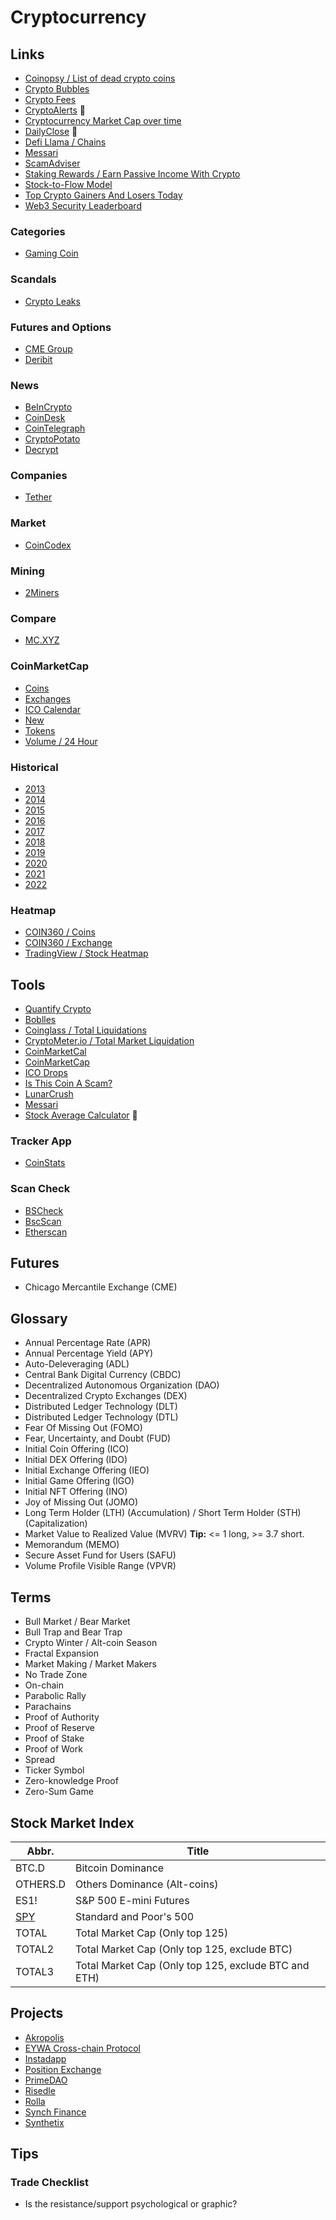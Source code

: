 # Cryptocurrency

<!--
£
€
$
-->

<!--
https://youtu.be/07_iTh6CCuc
https://youtu.be/zYBNB7YfHzY
https://youtu.be/vH0euUAveVk
https://youtu.be/xB630zXhgT4
https://youtu.be/cptMGtyrV6o
https://youtu.be/iMzhexkAS3M
https://youtu.be/5k0VQX8BSCI
https://youtu.be/RN63vwOhrUU
https://youtu.be/ISqk59gjA5U
https://youtu.be/Syuvq0Cr8sI
-->

<!--
https://www.upwork.com/hire/cryptocurrency-freelancers/
https://www.codementor.io/cryptocurrency-experts

Rug Pull

https://doc.bitapi.pro/

https://atas.net/

https://app.koinly.io/

PAX Gold

Ticker

Decentralized Autonomous Organization (DAO)

Ultima semana mes, vencimentos contratos futuros, smart-money

https://www.multicoincharts.com/

Nasdaq Crypto Index (NCI)
https://www.nasdaq.com/crypto-index
-->

## Links

- [Coinopsy / List of dead crypto coins](https://coinopsy.com/dead-coins/)
- [Crypto Bubbles](https://cryptobubbles.net/)
- [Crypto Fees](https://cryptofees.info/)
- [CryptoAlerts](https://cryptoalerts.ai/) 🌟
- [Cryptocurrency Market Cap over time](https://blockchaincenter.net/cryptocurrency-market-cap/)
- [DailyClose](https://dailyclose.com) 🌟
- [Defi Llama / Chains](https://defillama.com/chains)
- [Messari](https://messari.io/)
- [ScamAdviser](https://scamadviser.com)
- [Staking Rewards / Earn Passive Income With Crypto](https://stakingrewards.com)
- [Stock-to-Flow Model](https://lookintobitcoin.com/charts/stock-to-flow-model/)
- [Top Crypto Gainers And Losers Today](https://coinmarketcap.com/gainers-losers/)
- [Web3 Security Leaderboard](https://certik.com)

<!--
https://cryptocraft.com/
https://blockchair.com/
-->

### Categories

- [Gaming Coin](https://coinmarketcap.com/view/gaming/)

<!--
https://cryptoslate.com/cryptos/gaming/
-->

### Scandals

- [Crypto Leaks](https://cryptoleaks.info/)

### Futures and Options

- [CME Group](/cmegroup.md)
- [Deribit](/deribit.md)

### News

- [BeInCrypto](https://beincrypto.com)
- [CoinDesk](https://coindesk.com)
- [CoinTelegraph](https://cointelegraph.com)
- [CryptoPotato](https://cryptopotato.com)
- [Decrypt](https://decrypt.co/)

### Companies

- [Tether](https://tether.to/en/)

### Market

- [CoinCodex](https://coincodex.com)

### Mining

- [2Miners](https://2miners.com)

### Compare

- [MC.XYZ](https://mc.xyz/tools/compare/crypto)

### CoinMarketCap

- [Coins](https://coinmarketcap.com/coins/)
- [Exchanges](https://coinmarketcap.com/rankings/exchanges/)
- [ICO Calendar](https://coinmarketcap.com/ico-calendar/)
- [New](https://coinmarketcap.com/new/)
- [Tokens](https://coinmarketcap.com/tokens/)
- [Volume / 24 Hour](https://coinmarketcap.com/currencies/volume/24-hour/)

### Historical

- [2013](https://coinmarketcap.com/historical/20130429/)
- [2014](https://coinmarketcap.com/historical/20140101/)
- [2015](https://coinmarketcap.com/historical/20150101/)
- [2016](https://coinmarketcap.com/historical/20160101/)
- [2017](https://coinmarketcap.com/historical/20170101/)
- [2018](https://coinmarketcap.com/historical/20180101/)
- [2019](https://coinmarketcap.com/historical/20190101/)
- [2020](https://coinmarketcap.com/historical/20200101/)
- [2021](https://coinmarketcap.com/historical/20210101/)
- [2022](https://coinmarketcap.com/historical/20220101/)

### Heatmap

- [COIN360 / Coins](https://coin360.com)
- [COIN360 / Exchange](https://coin360.com/exchange/)
- [TradingView / Stock Heatmap](https://tradingview.com/heatmap/stock/)

## Tools

- [Quantify Crypto](https://quantifycrypto.com/terminal)
- [Boblles](https://boblles.com)
- [Coinglass / Total Liquidations](https://coinglass.com/LiquidationData)
- [CryptoMeter.io / Total Market Liquidation](https://cryptometer.io/liquidation-data)
- [CoinMarketCal](https://coinmarketcal.com)
- [CoinMarketCap](https://coinmarketcap.com)
- [ICO Drops](https://icodrops.com)
- [Is This Coin A Scam?](https://isthiscoinascam.com)
- [LunarCrush](https://lunarcrush.com)
- [Messari](https://messari.io/)
- [Stock Average Calculator](https://online-calculator.org/stock-average-calculator.aspx) 🌟
<!--
- xdecow
  - [Long Short Ratio](http://xdecow.com/lsr) 🌟
  - [Open Interest](http://xdecow.com/open-interest)
  - [Order Book Depth](http://xdecow.com/order-book-depth)
    -->

<!--
https://www.cryptometer.io/
-->

### Tracker App

- [CoinStats](https://coinstats.app/)

### Scan Check

- [BSCheck](https://bscheck.eu/)
- [BscScan](https://bscscan.com)
- [Etherscan](https://etherscan.io/)

## Futures

- Chicago Mercantile Exchange (CME)

<!--
CME Gaps
-->

## Glossary

- Annual Percentage Rate (APR)
- Annual Percentage Yield (APY)
- Auto-Deleveraging (ADL)
- Central Bank Digital Currency (CBDC)
- Decentralized Autonomous Organization (DAO)
- Decentralized Crypto Exchanges (DEX)
- Distributed Ledger Technology (DLT)
- Distributed Ledger Technology (DTL)
- Fear Of Missing Out (FOMO)
- Fear, Uncertainty, and Doubt (FUD)
- Initial Coin Offering (ICO)
- Initial DEX Offering (IDO)
- Initial Exchange Offering (IEO)
- Initial Game Offering (IGO)
- Initial NFT Offering (INO)
- Joy of Missing Out (JOMO)
- Long Term Holder (LTH) (Accumulation) / Short Term Holder (STH) (Capitalization)
- Market Value to Realized Value (MVRV) **Tip:** <= 1 long, >= 3.7 short.
- Memorandum (MEMO)
- Secure Asset Fund for Users (SAFU)
- Volume Profile Visible Range (VPVR)

## Terms

- Bull Market / Bear Market
- Bull Trap and Bear Trap
- Crypto Winter / Alt-coin Season
- Fractal Expansion
- Market Making / Market Makers
- No Trade Zone
- On-chain
- Parabolic Rally
- Parachains
- Proof of Authority
- Proof of Reserve
- Proof of Stake
- Proof of Work
- Spread
- Ticker Symbol
- Zero-knowledge Proof
- Zero-Sum Game

## Stock Market Index

| Abbr.                                | Title                                                |
| ------------------------------------ | ---------------------------------------------------- |
| BTC.D                                | Bitcoin Dominance                                    |
| OTHERS.D                             | Others Dominance (Alt-coins)                         |
| ES1!                                 | S&P 500 E-mini Futures                               |
| [SPY](https://slickcharts.com/sp500) | Standard and Poor's 500                              |
| TOTAL                                | Total Market Cap (Only top 125)                      |
| TOTAL2                               | Total Market Cap (Only top 125, exclude BTC)         |
| TOTAL3                               | Total Market Cap (Only top 125, exclude BTC and ETH) |

<!--
TOTALDEFI = Market cap of decentralized finance
OTHERS = Top cryptos excluded, all others included
-->

## Projects

- [Akropolis](https://github.com/akropolisio)
- [EYWA Cross-chain Protocol](https://github.com/eywa-protocol)
- [Instadapp](https://github.com/Instadapp)
- [Position Exchange](https://github.com/PositionExchange)
- [PrimeDAO](https://github.com/PrimeDAO)
- [Risedle](https://github.com/risedle)
- [Rolla](https://github.com/RollaProject)
- [Synch Finance](https://github.com/synchfinance)
- [Synthetix](https://github.com/synthetixio)

## Tips

### Trade Checklist

- Is the resistance/support psychological or graphic?

<!--
- Check Current Volume Before Trade
-->
